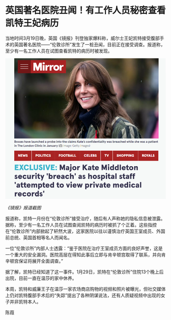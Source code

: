 # 英国著名医院丑闻！有工作人员秘密查看凯特王妃病历

当地时间3月19日晚，英国《镜报》刊登独家爆料称，威尔士王妃凯特接受腹部手术的英国著名医院——“伦敦诊所”发生了一桩丑闻，目前正在接受调查。报道称，至少有一名工作人员在试图查看凯特的病历时被发现。

![422e1a796310bebee4b028d224b8e0ba.jpg](https://raw.githubusercontent.com/qqhsx/qqnews_image/main/2024/03/20/英国著名医院丑闻！有工作人员秘密查看凯特王妃病历/422e1a796310bebee4b028d224b8e0ba.jpg)

_《镜报》报道截图_

报道称，凯特一月份在“伦敦诊所”接受治疗，随后有人声称她的隐私信息被泄露。据称，至少有一名工作人员在试图查阅凯特的病历时被抓了个正着。这些指控在“伦敦诊所”内部掀起了轩然大波，这家医院以往以谨慎治疗英国王室成员、外国前总统、英国首相等名人而闻名。

一位“伦敦诊所”内部人士透露：“鉴于医院在治疗王室成员方面的良好声誉，这是一个重大的安全漏洞。医院高层在得知此事后立即与肯辛顿宫取得了联系，并向肯辛顿宫保证将展开全面调查。”

据了解，凯特已经知道了这一事件。1月29日，凯特在“伦敦诊所”住院13个晚上后出院，目前一直在温莎的家中休养。

本周，凯特和威廉王子在温莎一家农场商店购物的视频和照片被曝光，但社交媒体上仍对凯特腹部手术后的“失踪”提出了各种阴谋说法，还有人质疑视频中出现的女子并非凯特本人。

陈葭

